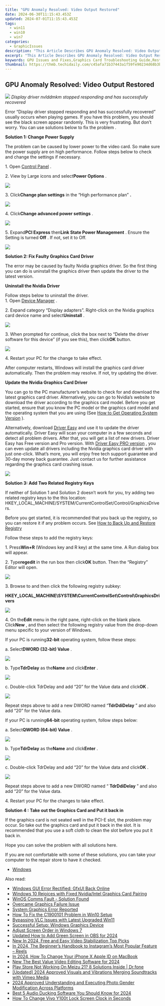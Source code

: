 ```yaml
---
title: "GPU Anomaly Resolved: Video Output Restored"
date: 2024-06-30T11:15:43.453Z
updated: 2024-07-01T11:15:43.453Z
tags:
  - win11
  - win10
  - win7
categories:
  - GraphicIssues
description: "This Article Describes GPU Anomaly Resolved: Video Output Restored"
excerpt: "This Article Describes GPU Anomaly Resolved: Video Output Restored"
keywords: GPU Issues and Fixes,Graphics Card Troubleshooting Guide,Restored Video Output on GPU,Resolved GPU Anomalies,Fixed Video Glitches on Graphics Card,GPU Anomalies Repair Methods,Successful Video Output Restoration on Graphics Cards
thumbnail: https://thmb.techidaily.com/c45afa71b37443a1f59fe90234d68b3b0e50e4c51b39e47e7a2ccf645d397043.PNG
---
```


## GPU Anomaly Resolved: Video Output Restored

![](https://images.drivereasy.com/wp-content/uploads/2017/04/img_58fd77e68afed.jpg)
 _Display driver nvlddmkm stopped responding and has successfully recovered_
  
 Error “Display driver stopped responding and has successfully recovered” usually occurs when playing games. If you have this problem, you should see the black screen appear randomly. This is very frustrating. But don’t worry. You can use solutions below to fix the problem .  
  
**Solution 1: Change Power Supply**
  
 The problem can be caused by lower power to the video card. So make sure the power supply are on high performance. Follow steps below to check and change the settings if necessary.  
  
 1\. Open [Control Panel](https://tools.techidaily.com/drivereasy/download/) .  
  
 2\. View by Large icons and select**Power Options** .  
  
![](https://images.drivereasy.com/wp-content/uploads/2017/04/img_58fdc56193bee.jpg)
  
 3\. Click**Change plan settings** in the “High performance plan” **.**
  
![](https://images.drivereasy.com/wp-content/uploads/2017/04/img_58fdc6095a244.jpg)
  
 4\. Click**Change advanced power settings** .  
  
![](https://images.drivereasy.com/wp-content/uploads/2017/04/img_58fdc662f10a7.png)
  
 5\. Expand**PCI Express** then**Link State Power Management** . Ensure the Setting is turned **Off** . If not, set it to Off.  
  
![](https://images.drivereasy.com/wp-content/uploads/2017/04/img_58fdc6a8bb61b.png)
  
 **Solution 2: Fix Faulty Graphics Card Driver**
  
 The error may be caused by faulty Nvidia graphics driver. So the first thing you can do is uninstall the graphics driver then update the driver to the latest version.  
  
 **Uninstall the Nvidia Driver**
  
 Follow steps below to uninstall the driver.  
 1\. Open [Device Manager](https://tools.techidaily.com/drivereasy/download/) .  
  
 2\. Expand category “Display adapters”. Right-click on the Nvidia graphics card device name and select**Uninstall** .  
  
![](https://images.drivereasy.com/wp-content/uploads/2017/04/img_58fd7f5175ab6.jpg)

 3\. When prompted for continue, click the box next to “Delete the driver software for this device” (if you see this), then click**OK**  button.  
  
![](https://images.drivereasy.com/wp-content/uploads/2017/04/img_58fd7f69c729a.png)
  
 4\. Restart your PC for the change to take effect.  
  
 After computer restarts, Windows will install the graphics card driver automatically. Then the problem may resolve. If not, try updating the driver.  
  
**Update the Nvidia Graphics Card Driver**
  
 You can go to the PC manufacturer’s website to check for and download the latest graphics card driver. Alternatively, you can go to Nvidia’s website to download the driver according to the graphics card model. Before you get started, ensure that you know the PC model or the graphics card model and the operating system that you are using (See [How to Get Operating System Version](https://tools.techidaily.com/drivereasy/download/) ).  
  
 Alternatively, download [Driver Easy](https://tools.techidaily.com/drivereasy/download/) and use it to update the driver automatically. Driver Easy will scan your computer in a few seconds and detect all problem drivers. After that, you will get a list of new drivers. Driver Easy has Free version and Pro version. With [Driver Easy PRO version](https://tools.techidaily.com/drivereasy/download/) , you can even update all drivers including the Nvidia graphics card driver with just one-click. What’s more, you will enjoy free tech support guarantee and 30-day money back guarantee. Just contact us for further assistance regarding the graphics card crashing issue.  
  
![](https://images.drivereasy.com/wp-content/uploads/2017/04/img_58fda0c612fb9.png)

**Solution 3: Add Two Related Registry Keys**
  
 If neither of Solution 1 and Solution 2 doesn’t work for you, try adding two related registry keys to the this location:  HKEY\_LOCAL\_MACHINE/SYSTEM/CurrentControlSet/Control/GraphicsDrivers.
  
 Before you get started, it is recommended that you back up the registry, so you can restore it if any problem occurs. See [How to Back Up and Restore Registry](https://tools.techidaily.com/drivereasy/download/)
  
 Follow these steps to add the registry keys:  
  
 1\. Press**Win+R** (Windows key and R key) at the same time. A Run dialog box will appear.  
  
 2\. Type**regedit** in the run box then click**OK** button. Then the “Registry” Editor will open.  
  
![](https://images.drivereasy.com/wp-content/uploads/2016/02/img_56d1514256cf9.png)

 3\. Browse to and then click the following registry subkey:

 **HKEY\_LOCAL\_MACHINE\\SYSTEM\\CurrentControlSet\\Control\\GraphicsDrivers**
  
![](https://images.drivereasy.com/wp-content/uploads/2016/02/img_56d15158994b0.png)

  4\. On the**Edit** menu in the right pane, right-click on the blank place. Click**New** , and then select the following registry value from the drop-down menu specific to your version of Windows.

 If your PC is running**32-bit** operating system, follow these steps:  
  
 a. Select**DWORD (32-bit) Value** .  
  
![](https://images.drivereasy.com/wp-content/uploads/2016/02/img_56d151767ad5b.png)

  b. Type**TdrDelay** as the**Name** and click**Enter** .  
  
![](https://images.drivereasy.com/wp-content/uploads/2016/02/img_56d15185e69a6.png)

 c. Double-click TdrDelay and add “20” for the Value data and click**OK** .  
  
![](https://images.drivereasy.com/wp-content/uploads/2017/04/img_58fdcefb5f556.png)

 Repeat steps above to add a new DWORD named “**TdrDdiDelay** ” and also add “20” for the Value data.  
  
 If your PC is running**64-bit** operating system, follow steps below:

 a. Select**QWORD (64-bit) Value** .  
  
![](https://images.drivereasy.com/wp-content/uploads/2016/02/img_56d151bc4d971.png)

  b. Type**TdrDelay** as the**Name** and click**Enter** .  
  
![](https://images.drivereasy.com/wp-content/uploads/2016/02/img_56d151caa9437.png)

  c. Double-click TdrDelay and add “20” for the Value data and click**OK** .  
  
![](https://images.drivereasy.com/wp-content/uploads/2017/04/img_58fdd06cb443f.png)

 Repeat steps above to add a new DWORD named “ **TdrDdiDelay** ” and also add  “20” for the Value data.  
  
4\. Restart your PC for the changes to take effect.

**Solution 4 : Take out the Graphics Card and Put it back in**
  
 If the graphics card is not seated well in the PCI-E slot, the problem may occur. So take out the graphics card and put it back in the slot. It is recommended that you use a soft cloth to clean the slot before you put it back in.  
  
 Hope you can solve the problem with all solutions here.  
  
 If you are not comfortable with some of these solutions, you can take your computer to the repair store to have it checked.

* [Windows](https://tools.techidaily.com/drivereasy/download/)

<ins class="adsbygoogle"
     style="display:block"
     data-ad-format="autorelaxed"
     data-ad-client="ca-pub-7571918770474297"
     data-ad-slot="1223367746"></ins>



<ins class="adsbygoogle"
     style="display:block"
     data-ad-client="ca-pub-7571918770474297"
     data-ad-slot="8358498916"
     data-ad-format="auto"
     data-full-width-responsive="true"></ins>

<span class="atpl-alsoreadstyle">Also read:</span>
<div><ul>
<li><a href="https://graphic-issues.techidaily.com/windows-gui-error-rectified-gfxui-back-online/"><u>Windows GUI Error Rectified: GfxUI Back Online</u></a></li>
<li><a href="https://graphic-issues.techidaily.com/windows-10-rejoices-with-fixed-nvidiaintel-graphics-card-pairing/"><u>Windows 10 Rejoices with Fixed Nvidia/Intel Graphics Card Pairing</u></a></li>
<li><a href="https://graphic-issues.techidaily.com/winos-comms-fault-solution-found/"><u>WinOS Comms Fault - Solution Found</u></a></li>
<li><a href="https://graphic-issues.techidaily.com/overcame-graphics-failure-issue/"><u>Overcame Graphics Failure Issue</u></a></li>
<li><a href="https://graphic-issues.techidaily.com/system-graphics-error-reported/"><u>System Graphics Error Reported</u></a></li>
<li><a href="https://graphic-issues.techidaily.com/how-to-fix-the-c1900101-problem-in-win10-setup/"><u>How To Fix the C1900101 Problem in Win10 Setup</u></a></li>
<li><a href="https://graphic-issues.techidaily.com/bypassing-vlc-issues-with-latest-upgraded-win11/"><u>Bypassing VLC Issues with Latest Upgraded Win11</u></a></li>
<li><a href="https://graphic-issues.techidaily.com/successful-setup-windows-graphics-device/"><u>Successful Setup: Windows Graphics Device</u></a></li>
<li><a href="https://graphic-issues.techidaily.com/adjust-screen-order-in-windows-7/"><u>Adjust Screen Order in Windows 7</u></a></li>
<li><a href="https://ai-editing-video.techidaily.com/updated-how-to-add-green-screen-in-obs-for-2024/"><u>Updated How to Add Green Screen in OBS for 2024</u></a></li>
<li><a href="https://video-creation-software.techidaily.com/new-in-2024-free-and-easy-video-stabilization-top-picks/"><u>New In 2024, Free and Easy Video Stabilization Top Picks</u></a></li>
<li><a href="https://instagram-video-recordings.techidaily.com/in-2024-the-beginners-handbook-to-instagrams-most-popular-feature-reels/"><u>In 2024, The Beginner’s Handbook to Instagram’s Most Popular Feature – Reels</u></a></li>
<li><a href="https://apple-account.techidaily.com/in-2024-how-to-change-your-iphone-x-apple-id-on-macbook-by-drfone-ios/"><u>In 2024, How To Change Your iPhone X Apple ID on MacBook</u></a></li>
<li><a href="https://ai-video-apps.techidaily.com/new-the-best-value-video-editing-software-for-2024/"><u>New The Best Value Video Editing Software for 2024</u></a></li>
<li><a href="https://howto.techidaily.com/play-store-not-working-on-meizu-21-8-solutions-inside-drfone-by-drfone-fix-android-problems-fix-android-problems/"><u>Play Store Not Working On Meizu 21? 8 Solutions Inside | Dr.fone</u></a></li>
<li><a href="https://vimeo-videos.techidaily.com/updated-2024-approved-visuals-and-vibrations-merging-soundtracks-with-vimeo-media/"><u>[Updated] 2024 Approved  Visuals and Vibrations  Merging Soundtracks with Vimeo Media</u></a></li>
<li><a href="https://instagram-clips.techidaily.com/2024-approved-understanding-and-executing-photo-gender-modification-across-platforms/"><u>2024 Approved  Understanding and Executing Photo Gender Modification Across Platforms</u></a></li>
<li><a href="https://audio-editing.techidaily.com/best-5-audio-ducking-software-you-should-know-for-2024/"><u>Best 5 Audio Ducking Software You Should Know for 2024</u></a></li>
<li><a href="https://unlock-android.techidaily.com/how-to-change-vivo-y100t-lock-screen-clock-in-seconds-by-drfone-android/"><u>How To Change Vivo Y100t Lock Screen Clock in Seconds</u></a></li>
</ul></div>

